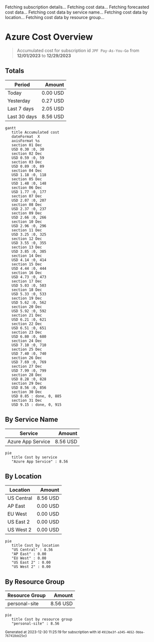 Fetching subscription details...
Fetching cost data...
Fetching forecasted cost data...
Fetching cost data by service name...
Fetching cost data by location...
Fetching cost data by resource group...
# Azure Cost Overview

> Accumulated cost for subscription id `JPF Pay-As-You-Go` from **12/01/2023** to **12/29/2023**

## Totals

|Period|Amount|
|---|---:|
|Today|0.00 USD|
|Yesterday|0.27 USD|
|Last 7 days|2.05 USD|
|Last 30 days|8.56 USD|

```mermaid
gantt
   title Accumulated cost
   dateFormat  X
   axisFormat %s
   section 01 Dec
   USD 0.30 :0, 30
   section 02 Dec
   USD 0.59 :0, 59
   section 03 Dec
   USD 0.89 :0, 89
   section 04 Dec
   USD 1.18 :0, 118
   section 05 Dec
   USD 1.48 :0, 148
   section 06 Dec
   USD 1.77 :0, 177
   section 07 Dec
   USD 2.07 :0, 207
   section 08 Dec
   USD 2.37 :0, 237
   section 09 Dec
   USD 2.66 :0, 266
   section 10 Dec
   USD 2.96 :0, 296
   section 11 Dec
   USD 3.25 :0, 325
   section 12 Dec
   USD 3.55 :0, 355
   section 13 Dec
   USD 3.85 :0, 385
   section 14 Dec
   USD 4.14 :0, 414
   section 15 Dec
   USD 4.44 :0, 444
   section 16 Dec
   USD 4.73 :0, 473
   section 17 Dec
   USD 5.03 :0, 503
   section 18 Dec
   USD 5.33 :0, 533
   section 19 Dec
   USD 5.62 :0, 562
   section 20 Dec
   USD 5.92 :0, 592
   section 21 Dec
   USD 6.21 :0, 621
   section 22 Dec
   USD 6.51 :0, 651
   section 23 Dec
   USD 6.80 :0, 680
   section 24 Dec
   USD 7.10 :0, 710
   section 25 Dec
   USD 7.40 :0, 740
   section 26 Dec
   USD 7.69 :0, 769
   section 27 Dec
   USD 7.99 :0, 799
   section 28 Dec
   USD 8.28 :0, 828
   section 29 Dec
   USD 8.56 :0, 856
   section 30 Dec
   USD 8.85 : done, 0, 885
   section 31 Dec
   USD 9.15 : done, 0, 915
```

## By Service Name

|Service|Amount|
|---|---:|
|Azure App Service|8.56 USD|

```mermaid
pie
   title Cost by service
   "Azure App Service" : 8.56
```

## By Location

|Location|Amount|
|---|---:|
|US Central|8.56 USD|
|AP East|0.00 USD|
|EU West|0.00 USD|
|US East 2|0.00 USD|
|US West 2|0.00 USD|

```mermaid
pie
   title Cost by location
   "US Central" : 8.56
   "AP East" : 0.00
   "EU West" : 0.00
   "US East 2" : 0.00
   "US West 2" : 0.00
```

## By Resource Group

|Resource Group|Amount|
|---|---:|
|personal-site|8.56 USD|

```mermaid
pie
   title Cost by resource group
   "personal-site" : 8.56
```

<sup>Generated at 2023-12-30 11:25:19 for subscription with id `4913be3f-a345-4652-9bba-767418dd25e3`</sup>
